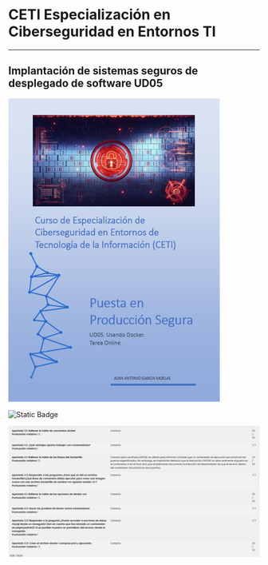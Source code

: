 # CETI Especialización en Ciberseguridad en Entornos TI
---
## Implantación de sistemas seguros de desplegado de software UD05

![Puesta en Producción Segura](./Portada-PPS05.png "Implantación de sistemas seguros de desplegado de software") 

![Static Badge](https://img.shields.io/badge/%E2%9C%85%20Calificaci%C3%B3n%3A-9.9-%2362f395?style=for-the-badge&labelColor=%2362f395&color=%2362f395)


![Puesta en Producción Segura](./Feedback-Tarea5-Nota9_9.png "Feedback tarea 05") 